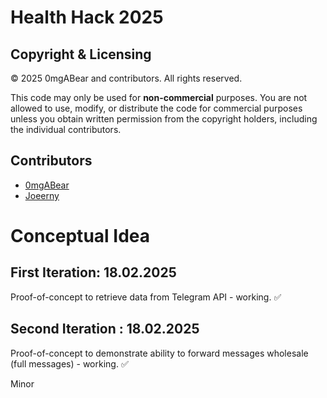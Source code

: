 # Health Hack 2025

## Copyright & Licensing

© 2025 0mgABear and contributors. All rights reserved.

This code may only be used for **non-commercial** purposes. You are not allowed to use, modify, or distribute the code for commercial purposes unless you obtain written permission from the copyright holders, including the individual contributors.

## Contributors

- [0mgABear](https://github.com/0mgABear)
- [Joeerny](https://github.com/Joeerny)

# Conceptual Idea

## First Iteration: 18.02.2025

Proof-of-concept to retrieve data from Telegram API - working. ✅

## Second Iteration : 18.02.2025

Proof-of-concept to demonstrate ability to forward messages wholesale (full messages) - working. ✅

Minor

